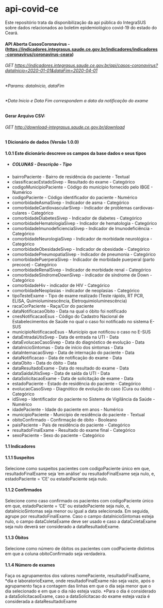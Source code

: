 # api-covid-ce 
Este repositório trata da disponibilização da api pública do IntegraSUS sobre dados relacionados ao boletim epidemiológico covid-19 do estado do Ceará.

#### API Aberta CasosCoronavirus - (https://indicadores.integrasus.saude.ce.gov.br/indicadores/indicadores-coronavirus/coronavirus-ceara)
###### GET  https://indicadores.integrasus.saude.ce.gov.br/api/casos-coronavirus?dataInicio=2020-01-01&dataFim=2020-04-01
###### *Params: dataInicio, dataFim
###### *Data Inicio e Data Fim correspondem a data da notificação do exame

#### Gerar Arquivo CSV:
###### GET  http://download-integrasus.saude.ce.gov.br/download

#### 1 Dicionário de dados (Versão 1.0.0)
#### 1.0.1 Este dicionário descreve os campos da base dados e seus tipos
- ##### COLUNAS - Descrição - Tipo
-  bairroPaciente - Bairro de residência do paciente - Textual
-  classificacaoEstadoSivep - Resultado do exame - Categórico
-  codigoMunicipioPaciente - Código do município fornecido pelo IBGE - Numérico
-  codigoPaciente - Código identificador do paciente - Numérico
-  comorbidadeAsmaSivep - Indicador de asma - Categórico
-  comorbidadeCardiovascularSivep - Indicador de problemas cardiovas- culares - Categórico
-  comorbidadeDiabetesSivep - Indicador de diabetes - Categórico
-  comorbidadeHematologiaSivep - Indicador de hematologia - Categórico
-  comorbidadeImunodeficienciaSivep - Indicador de Imunodeficiência - Categórico
-  comorbidadeNeurologiaSivep - Indicador de morbidade neurológica - Categórico
-  comorbidadeObesidadeSivep - Indicador de obesidade - Categórico
-  comorbidadePneumopatiaSivep - Indicador de pneumonia - Categórico
-  comorbidadePuerperaSivep - Indicador de morbidade puerperal (parto precoce) - Categórico
-  comorbidadeRenalSivep - Indicador de morbidade renal - Categórico
-  comorbidadeSindromeDownSivep - indicador de síndrome de Down - Categórico
-  comorbidadeHiv - indicador de HIV - Categórico
-  comorbidadeNeoplasias - indicador de neoplasias - Categórico
-  tipoTesteExame - Tipo de exame realizado (Teste rápido, RT PCR, ELISA, Quimioluminescência, Eletroquimioluminescência)
-  racaCorPaciente - Raça/Cor do paciente
-  dataNotificacaoObito - Data na qual o óbito foi notificado
-  cnesNotificacaoEsus - Código do Cadastro Nacional de Estabelecimentos de Saúde no qual o caso foi notificado no sistema E-SUS
-  municipioNotificacaoEsus - Município que notificou o caso no E-SUS
-  dataEntradaUtisSvep - Data de entrada na UTI - Data
-  dataEvolucaoCasoSivep - Data do diagnóstico de evolução - Data
-  dataInicioSintomas - Data de início dos sintomas - Data
-  dataInternacaoSivep - Data de internação do paciente - Data
-  dataNotificacao - Data de notificação do exame - Data
-  dataObito - Data do óbito - Data
-  dataResultadoExame - Data do resultado do exame - Data
-  dataSaidaUtisSvep - Data de saída da UTI - Data
-  dataSolicitacaoExame - Data de solicitação de exame - Data
-  estadoPaciente - Estado de residência do paciente - Categórico
-  evolucaoCasoSivep - Diagnótico de evolução do caso (Cura ou óbito) - Categórico
-  idSivep - Identificador do paciente no Sistema de Vigilância da Saúde - Numérico
-  idadePaciente - Idade do paciente em anos - Numérico
-  municipioPaciente - Município de residência do paciente - Textual
-  obitoConfirmado - Confirmação de óbito - Booleano
-  paisPaciente - País de residência do paciente - Categórico
-  resultadoFinalExame - Resultado do exame final - Categórico
-  sexoPaciente - Sexo do paciente - Categórico

#### 1.1 Indicadores
#### 1.1.1 Suspeitos
Selecione como suspeitos pacientes com codigoPaciente único em que, resultadoFinalExame
seja ‘em análise’ ou resultadoFinalExame seja nulo, e, estadoPaciente = ’CE’ ou
estadoPaciente seja nulo.

#### 1.1.2 Confirmados
Selecione como caso confirmado os pacientes com codigoPaciente único em que,
estadoPaciente = ’CE’ ou estadoPaciente seja nulo, e, dataInicioSintomas seja menor ou igual a
data selecionada. Em seguida, agrupe por resultadoFinalExame. Caso o campo
dataInicioSintomas esteja nulo, o campo dataColetaExame deve ser usado e caso a
dataColetaExame seja nulo deverá ser considerado a dataResultadoExame.

#### 1.1.3 Óbitos
Selecione como número de óbitos os pacientes com codPaciente distintos em que a coluna
obitoConfirmado seja verdadeira.

#### 1.1.4 Número de exames
Faça os agrupamentos dos valores nomePaciente, resultadoFinalExame, *dia e
laboratorioExame, onde resultadoFinalExame não seja vazio, após o agrupamento faça a
contagem das linhas em que o dia seja menor que o dia selecionado e em que o dia não esteja
vazio.
*Para o dia é considerado a dataSolicitacaoExame, caso a dataSolicitacao do exame esteja
vazia é considerada a dataResultadoExame

